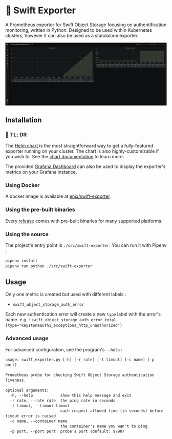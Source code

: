 # :rotating_light: Swift Exporter

A Prometheus exporter for Swift Object Storage focusing on authentification monitoring, written in Python. Designed to be used within Kubernetes clusters, however it can also be used as a standalone exporter.


![Grafana Dashboard](./docs/grafana-dashboard.png)

## Installation

### 🏃 TL; DR

The [Helm chart](https://github.com/enix/helm-charts/tree/master/charts/swift-exporter#-tldr) is the most straightforward way to get a fully-featured exporter running on your cluster.
The chart is also highly-customizable if you wish to. See the [chart documentation](https://github.com/enix/helm-charts/tree/master/charts/swift-exporter) to learn more.

The provided [Grafana Dashboard](https://grafana.com/grafana/dashboards/13922) can also be used to display the exporter's metrics on your Grafana instance.

### Using Docker

A docker image is available at [enix/swift-exporter](https://hub.docker.com/r/enix/swift-exporter).

### Using the pre-built binaries

Every [release](https://github.com/enix/swift-exporter/releases) comes with pre-built binaries for many supported platforms.

### Using the source

The project's entry point is `./src/swift-exporter`.
You can run it with Pipenv :

```bash
pipenv install
pipenv run python ./src/swift-exporter
```

## Usage

Only one metric is created but used with different labels :
* `swift_object_storage_auth_error`

Each new authentication error will create a new `type` label with the error's name.
e.g. : `swift_object_storage_auth_error_total {type="keystoneauth1_exceptions_http_unauthorized"}`

### Advanced usage

For advanced configuration, see the program's `--help` :

```
usage: swift_exporter.py [-h] [-r rate] [-t timout] [-c name] [-p port]

Prometheus probe for checking Swift Object Storage authentication liveness.

optional arguments:
  -h, --help            show this help message and exit
  -r rate, --rate rate  the ping rate in seconds
  -t timout, --timout timout
                        each request allowed time (in seconds) before timout error is raised
  -c name, --container name
                        the container's name you wan't to ping
  -p port, --port port  probe's port (default: 9790)
```
